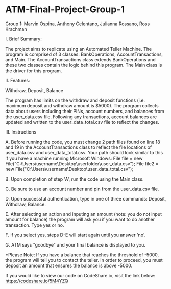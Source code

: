 # ATM-Final-Project-Group-1

Group 1: Marvin Ospina, Anthony Celentano, Julianna Rossano, Ross Krachman


I. Brief Summary:

The project aims to replicate using an Automated Teller Machine. The program is comprised of 3 classes: BankOperations, AccountTransactions, and Main. The AccountTransactions class extends BankOperations and these two classes contain the logic behind this program. The Main class is the driver for this program.

II. Features:

Withdraw, Deposit, Balance

The program has limits on the withdraw and deposit functions (i.e. maximum deposit and withdraw amount is $5000). The program collects data about users including their PINs, account numbers, and balances from the user_data.csv file. Following any transactions, account balances are updated and written to the user_data_total.csv file to reflect the changes.

III. Instructions    

A. Before running the code, you must change 2 path files found on line 18 and 19 in the AccountTransactions class to reflect the file locations of user_data.csv and user_data_total.csv. Your path should look similar to this if you have a machine running Microsoft Windows: File file = new File("C:\\Users\username\Desktop\userfolder\user_data.csv"); 
File file2 = new File("C:\\Users\username\Desktop\user_data_total.csv"); 

B. Upon completion of step 'A', run the code using the Main class. 

C. Be sure to use an account number and pin from the user_data.csv file. 

D. Upon successful authentication, type in one of three commands: Deposit, Withdraw, Balance. 

E. After selecting an action and inputing an amount (note: you do not input amount for balance) the program will ask you if you want to do another transaction. Type yes or no. 

F. If you select yes, steps D-E will start again until you answer 'no'. 

G. ATM says "goodbye" and your final balance is displayed to you.

*Please Note: If you have a balance that reaches the threshold of -5000, the program will tell you to contact the teller. In order to proceed, you must deposit an amount that ensures the balance is above -5000.

If you would like to view our code on CodeShare.io, visit the link below:
https://codeshare.io/5M4YZQ

